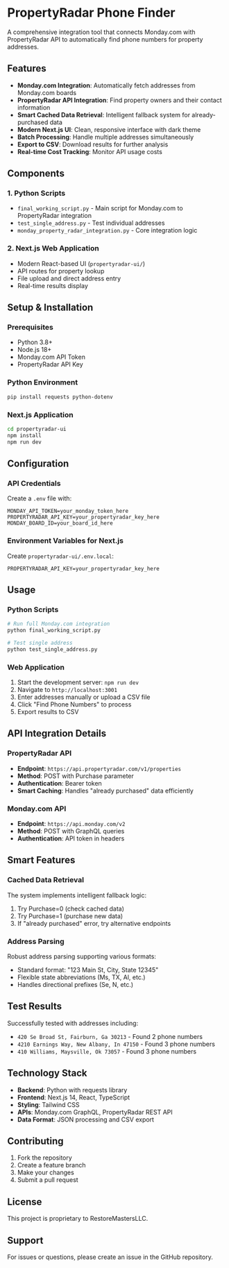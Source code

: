 # PropertyRadar Phone Finder

A comprehensive integration tool that connects Monday.com with PropertyRadar API to automatically find phone numbers for property addresses.

## Features

- **Monday.com Integration**: Automatically fetch addresses from Monday.com boards
- **PropertyRadar API Integration**: Find property owners and their contact information
- **Smart Cached Data Retrieval**: Intelligent fallback system for already-purchased data
- **Modern Next.js UI**: Clean, responsive interface with dark theme
- **Batch Processing**: Handle multiple addresses simultaneously
- **Export to CSV**: Download results for further analysis
- **Real-time Cost Tracking**: Monitor API usage costs

## Components

### 1. Python Scripts
- `final_working_script.py` - Main script for Monday.com to PropertyRadar integration
- `test_single_address.py` - Test individual addresses
- `monday_property_radar_integration.py` - Core integration logic

### 2. Next.js Web Application
- Modern React-based UI (`propertyradar-ui/`)
- API routes for property lookup
- File upload and direct address entry
- Real-time results display

## Setup & Installation

### Prerequisites
- Python 3.8+
- Node.js 18+
- Monday.com API Token
- PropertyRadar API Key

### Python Environment
```bash
pip install requests python-dotenv
```

### Next.js Application
```bash
cd propertyradar-ui
npm install
npm run dev
```

## Configuration

### API Credentials
Create a `.env` file with:
```
MONDAY_API_TOKEN=your_monday_token_here
PROPERTYRADAR_API_KEY=your_propertyradar_key_here
MONDAY_BOARD_ID=your_board_id_here
```

### Environment Variables for Next.js
Create `propertyradar-ui/.env.local`:
```
PROPERTYRADAR_API_KEY=your_propertyradar_key_here
```

## Usage

### Python Scripts
```bash
# Run full Monday.com integration
python final_working_script.py

# Test single address
python test_single_address.py
```

### Web Application
1. Start the development server: `npm run dev`
2. Navigate to `http://localhost:3001`
3. Enter addresses manually or upload a CSV file
4. Click "Find Phone Numbers" to process
5. Export results to CSV

## API Integration Details

### PropertyRadar API
- **Endpoint**: `https://api.propertyradar.com/v1/properties`
- **Method**: POST with Purchase parameter
- **Authentication**: Bearer token
- **Smart Caching**: Handles "already purchased" data efficiently

### Monday.com API
- **Endpoint**: `https://api.monday.com/v2`
- **Method**: POST with GraphQL queries
- **Authentication**: API token in headers

## Smart Features

### Cached Data Retrieval
The system implements intelligent fallback logic:
1. Try Purchase=0 (check cached data)
2. Try Purchase=1 (purchase new data)
3. If "already purchased" error, try alternative endpoints

### Address Parsing
Robust address parsing supporting various formats:
- Standard format: "123 Main St, City, State 12345"
- Flexible state abbreviations (Ms, TX, Al, etc.)
- Handles directional prefixes (Se, N, etc.)

## Test Results

Successfully tested with addresses including:
- `420 Se Broad St, Fairburn, Ga 30213` - Found 2 phone numbers
- `4210 Earnings Way, New Albany, In 47150` - Found 3 phone numbers
- `410 Williams, Maysville, Ok 73057` - Found 3 phone numbers

## Technology Stack

- **Backend**: Python with requests library
- **Frontend**: Next.js 14, React, TypeScript
- **Styling**: Tailwind CSS
- **APIs**: Monday.com GraphQL, PropertyRadar REST API
- **Data Format**: JSON processing and CSV export

## Contributing

1. Fork the repository
2. Create a feature branch
3. Make your changes
4. Submit a pull request

## License

This project is proprietary to RestoreMastersLLC.

## Support

For issues or questions, please create an issue in the GitHub repository. 